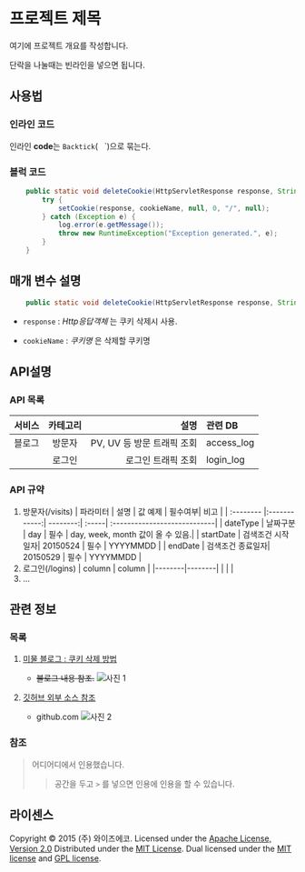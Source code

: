 프로젝트 제목
======================
여기에 프로젝트 개요를 작성합니다.

단락을 나눌때는 빈라인을 넣으면 됩니다.

사용법
---
### 인라인 코드
인라인 **code**는 `Backtick`(` ` `)으로 묶는다.

### 블럭 코드
```java
	public static void deleteCookie(HttpServletResponse response, String cookieName) {
		try {
			setCookie(response, cookieName, null, 0, "/", null);
		} catch (Exception e) {
			log.error(e.getMessage());
			throw new RuntimeException("Exception generated.", e);
		}
	}
```
매개 변수 설명
---
```java
    public static void deleteCookie(HttpServletResponse response, String cookieName)
```
+   `response` :
    _Http응답객체_ 는  쿠키 삭제시 사용.

+   `cookieName` :
    _쿠키명_ 은 삭제할 쿠키명

API설명
---
### API 목록
| 서비스  | 카테고리  | 설명                    | 관련 DB    |
| :---- |:-------:| ---------------------: | :-------- |
| 블로그  | 방문자    | PV, UV 등 방문 트래픽 조회 | access_log|
|       | 로그인    | 로그인 트래픽 조회         | login_log |
### API 규약
1. 방문자(/visits)
    | 파라미터    | 설명          | 값 예제    | 필수여부| 비고                          |
    | :-------- |:------------:| --------:| :-----| :----------------------------|
    | dateType  | 날짜구분       | day      | 필수   | day, week, month 값이 올 수 있음.|
    | startDate | 검색조건 시작일자| 20150524 | 필수   | YYYYMMDD                      |
    | endDate   | 검색조건 종료일자| 20150529 | 필수   | YYYYMMDD                      |
2. 로그인(/logins)
    | column | column |
    |--------|--------|
    |        |        |
3. ...

관련 정보
---
### 목록
1. [미물 블로그 : 쿠키 삭제 방법](http://mimul.com/)
    * ~~블로그 내용 참조.~~
    ![사진 1](https://avatars0.githubusercontent.com/u/6541847?v=3)

2. [깃허브 외부 소스 참조][link]
    * github.com
    ![사진 2][image]

  [link]: http://github.com
  [image]: https://avatars2.githubusercontent.com/u/9919?v=3

### 참조
> 어디어디에서 인용했습니다.
>
> > 공간을 두고 `>` 를 넣으면 인용에 인용을 할 수 있습니다.

라이센스
---
Copyright &copy; 2015 (주) 와이즈에코.
Licensed under the [Apache License, Version 2.0][Apache]
Distributed under the [MIT License][mit].
Dual licensed under the [MIT license][MIT] and [GPL license][GPL].

[Apache]: http://www.apache.org/licenses/LICENSE-2.0
[MIT]: http://www.opensource.org/licenses/mit-license.php
[GPL]: http://www.gnu.org/licenses/gpl.html